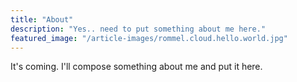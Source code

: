 ```yaml
---
title: "About"
description: "Yes.. need to put something about me here."
featured_image: "/article-images/rommel.cloud.hello.world.jpg"
---
```


It's coming. I'll compose something about me and put it here.